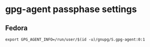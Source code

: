 # gpg-agent passphase settings


## Fedora

```
export GPG_AGENT_INFO=/run/user/$(id -u)/gnupg/S.gpg-agent:0:1
```

